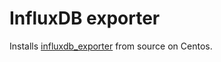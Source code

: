 # InfluxDB exporter
Installs [influxdb_exporter](https://github.com/prometheus/influxdb_exporter) from source on Centos.
